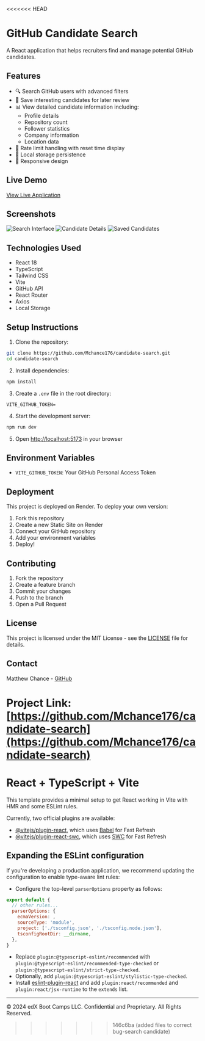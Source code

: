 <<<<<<< HEAD
# GitHub Candidate Search

A React application that helps recruiters find and manage potential GitHub candidates.

## Features

- 🔍 Search GitHub users with advanced filters
- 💾 Save interesting candidates for later review
- 📊 View detailed candidate information including:
  - Profile details
  - Repository count
  - Follower statistics
  - Company information
  - Location data
- 🔄 Rate limit handling with reset time display
- 💾 Local storage persistence
- 📱 Responsive design

## Live Demo

[View Live Application](https://candidate-search.onrender.com)

## Screenshots

![Search Interface](Assets/Screenshot-Candidate-Details.png)
![Candidate Details](Assets/Screenshot-Candidate-Details.png)
![Saved Candidates](Assets/Screenshot-Saved-Candidate.png)

## Technologies Used

- React 18
- TypeScript
- Tailwind CSS
- Vite
- GitHub API
- React Router
- Axios
- Local Storage

## Setup Instructions

1. Clone the repository:
```bash
git clone https://github.com/Mchance176/candidate-search.git
cd candidate-search
```

2. Install dependencies:
```bash
npm install
```

3. Create a `.env` file in the root directory:
```env
VITE_GITHUB_TOKEN=
```

4. Start the development server:
```bash
npm run dev
```

5. Open [http://localhost:5173](http://localhost:5173) in your browser

## Environment Variables

- `VITE_GITHUB_TOKEN`: Your GitHub Personal Access Token

## Deployment

This project is deployed on Render. To deploy your own version:

1. Fork this repository
2. Create a new Static Site on Render
3. Connect your GitHub repository
4. Add your environment variables
5. Deploy!

## Contributing

1. Fork the repository
2. Create a feature branch
3. Commit your changes
4. Push to the branch
5. Open a Pull Request

## License

This project is licensed under the MIT License - see the [LICENSE](LICENSE) file for details.

## Contact

Matthew Chance - [GitHub](https://github.com/Mchance176)

Project Link: [https://github.com/Mchance176/candidate-search](https://github.com/Mchance176/candidate-search)
=======
# React + TypeScript + Vite

This template provides a minimal setup to get React working in Vite with HMR and some ESLint rules.

Currently, two official plugins are available:

* [@vitejs/plugin-react](https://github.com/vitejs/vite-plugin-react/blob/main/packages/plugin-react/README.md), which uses [Babel](https://babeljs.io/) for Fast Refresh
* [@vitejs/plugin-react-swc](https://github.com/vitejs/vite-plugin-react-swc), which uses [SWC](https://swc.rs/) for Fast Refresh

## Expanding the ESLint configuration

If you're developing a production application, we recommend updating the configuration to enable type-aware lint rules:

* Configure the top-level `parserOptions` property as follows:

```js
export default {
  // other rules...
  parserOptions: {
    ecmaVersion: ,
    sourceType: 'module',
    project: ['./tsconfig.json', './tsconfig.node.json'],
    tsconfigRootDir: __dirname,
  },
}
```

* Replace `plugin:@typescript-eslint/recommended` with `plugin:@typescript-eslint/recommended-type-checked` or `plugin:@typescript-eslint/strict-type-checked`.
* Optionally, add `plugin:@typescript-eslint/stylistic-type-checked`.
* Install [eslint-plugin-react](https://github.com/jsx-eslint/eslint-plugin-react) and add `plugin:react/recommended` and `plugin:react/jsx-runtime` to the `extends` list.

---
© 2024 edX Boot Camps LLC. Confidential and Proprietary. All Rights Reserved.
>>>>>>> 146c6ba (added files to correct bug-search candidate)
